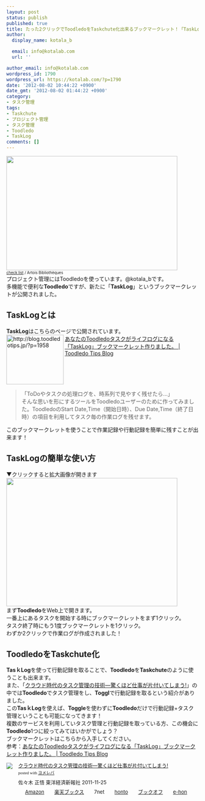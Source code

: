 ```yaml
---
layout: post
status: publish
published: true
title: たった2クリックでToodledoをTaskchute化出来るブックマークレット！「TaskLog」が公開された！
author:
  display_name: kotala_b

  email: info@kotalab.com
  url: ''

author_email: info@kotalab.com
wordpress_id: 1790
wordpress_url: https://kotalab.com/?p=1790
date: '2012-08-02 10:44:22 +0900'
date_gmt: '2012-08-02 01:44:22 +0900'
category:
- タスク管理
tags:
- Taskchute
- プロジェクト管理
- タスク管理
- Toodledo
- TaskLog
comments: []
---
```

<p><a href="https://kotalab.com/wp-content/uploads/tasklog_120802.jpg" target="_blank"><img src="https://kotalab.com/wp-content/uploads/tasklog_120802.jpg" alt="" title="tasklog_120802" width="448" height="299" class="alignnone size-full wp-image-1800" /></a><br />
<span style="font-size:10px;"><a href="https://www.flickr.com/photos/bu_arras/6165675170/" target="_blank">check list</a> / Artois Biblioth&egrave;ques</span><br />
プロジェクト管理にはToodledoを使っています。@kotala_bです。<br />
多機能で便利な<strong>Toodledo</strong>ですが、新たに「<strong>TaskLog</strong>」というブックマークレットが公開されました。<br />
</p>
<!--more-->
<h2>TaskLogとは</h2>
<p><strong>TaskLog</strong>はこちらのページで公開されています。<br />
<a href="http://blog.toodledotips.jp/?p=1958" target="_blank"><img src="https://capture.heartrails.com/150x130?http://blog.toodledotips.jp/?p=1958" alt="http://blog.toodledotips.jp/?p=1958" width="150" height="130" align="left" /></a><a href="http://blog.toodledotips.jp/?p=1958" target="_blank">あなたのToodledoタスクがライフログになる「TaskLog」ブックマークレット作りました。 | Toodledo Tips Blog</a><br style="clear:both;" /></p>
<blockquote><p>「ToDoやタスクの処理ログを、時系列で見やすく残せたら&hellip;」<br />
そんな思いを形にするツールをToodledoユーザーのために作ってみました。ToodledoのStart Date,Time（開始日時）、Due Date,Time（終了日時）の項目を利用してタスク毎の作業ログを残せます。</p></blockquote>
<p>このブックマークレットを使うことで作業記録や行動記録を簡単に残すことが出来ます！</p>
<h2>TaskLogの簡単な使い方</h2>
<p>▼クリックすると拡大画像が開きます<br />
<a href="https://kotalab.com/wp-content/uploads/tasklog_120802_01.jpg" target="_blank"><img src="https://kotalab.com/wp-content/uploads/tasklog_120802_01.jpg" alt="" title="tasklog_120802_01" width="448" height="336" class="alignnone size-full wp-image-1795" /></a><br />
まず<strong>Toodledo</strong>をWeb上で開きます。<br />
一番上にあるタスクを開始する時にブックマークレットをまず1クリック。<br />
タスク終了時にもう1度ブックマークレットを1クリック。<br />
わずか2クリックで作業ログが作成されました！</p>
<h2>ToodledoをTaskchute化</h2>
<p><strong>TasｋLog</strong>を使って行動記録を取ることで、<strong>Toodledo</strong>を<strong>Taskchute</strong>のように使うことも出来ます。<br />
また、「<a href="https://www.amazon.co.jp/exec/obidos/asin/4492580948/same-22/" rel="nofollow" name="booklink" target="_blank">クラウド時代のタスク管理の技術―驚くほど仕事が片付いてしまう!</a>」の中では<strong>Toodledo</strong>でタスク管理をし、<strong>Toggl</strong>で行動記録を取るという紹介がありました。<br />
この<strong>TasｋLog</strong>を使えば、<strong>Toggle</strong>を使わずに<strong>Toodledo</strong>だけで行動記録+タスク管理ということも可能になってきます！<br />
複数のサービスを利用していタスク管理と行動記録を取っている方、この機会に<strong>Toodledo</strong>1つに絞ってみてはいかがでしょう？<br />
ブックマークレットはこちらから入手してください。<br />
参考：<a href="http://blog.toodledotips.jp/?p=1958" target="_blank">あなたのToodledoタスクがライフログになる「TaskLog」ブックマークレット作りました。 | Toodledo Tips Blog</a></p>
<div class="booklink-box" style="text-align:left;padding-bottom:20px;font-size:small;/zoom: 1;overflow: hidden;">
<div class="booklink-image" style="float:left;margin:0 15px 10px 0;"><a href="https://www.amazon.co.jp/exec/obidos/asin/4492580948/same-22/" name="booklink" rel="nofollow" target="_blank"><img src="https://images-fe.ssl-images-amazon.com/images/I/41Uk63c9VWL._SL160_.jpg" style="border: none;" /></a></div>
<div class="booklink-info" style="line-height:120%;/zoom: 1;overflow: hidden;">
<div class="booklink-name" style="margin-bottom:10px;line-height:120%"><a href="https://www.amazon.co.jp/exec/obidos/asin/4492580948/same-22/" rel="nofollow" name="booklink" target="_blank">クラウド時代のタスク管理の技術―驚くほど仕事が片付いてしまう!</a>
<div class="booklink-powered-date" style="font-size:8pt;margin-top:5px;font-family:verdana;line-height:120%">posted with <a href="https://yomereba.com" target="_blank">ヨメレバ</a></div>
</div>
<div class="booklink-detail" style="margin-bottom:5px;">佐々木 正悟 東洋経済新報社 2011-11-25    </div>
<div class="booklink-link2" style="margin-top:10px;">
<div class="shoplinkamazon" style="display:inline;margin-right:5px;background: url('https://img.yomereba.com/tam_y.gif') 0 0 no-repeat;padding: 2px 0 2px 18px;white-space: nowrap;"><a href="https://www.amazon.co.jp/exec/obidos/asin/4492580948/same-22/" rel="nofollow" target="_blank" title="アマゾン" >Amazon</a></div>
<div class="shoplinkrakuten" style="display:inline;margin-right:5px;background: url('https://img.yomereba.com/tam_y.gif') 0 -50px no-repeat;padding: 2px 0 2px 18px;white-space: nowrap;"><a href="https://hb.afl.rakuten.co.jp/hgc/0fa7afc8.bbfc196a.0fa7afc9.d56c38f1/?pc=http%3A%2F%2Fbooks.rakuten.co.jp%2Frb%2F11380563%2F%3Fscid%3Daf_ich_link_urltxt%26m%3Dhttp%3A%2F%2Fm.rakuten.co.jp%2Fev%2Fbook%2F" rel="nofollow" target="_blank" title="楽天ブックス" >楽天ブックス</a></div>
<div class="shoplinkseven" style="display:inline;margin-right:5px;background: url('https://img.yomereba.com/tam_y.gif') 0 -100px no-repeat;padding: 2px 0 2px 18px;white-space: nowrap;"><span class="removed_link" title="click.linksynergy.com/fs-bin/click?id=d2yYUp776R4&amp;subid=&amp;offerid=197738.1&amp;type=10&amp;tmpid=1787&amp;RD_PARM1=http%253A%252F%252Fwww.7netshopping.jp%252Fbooks%252Fsearch_result%252F%253Fctgy%253Dbooks%2526code%253D4492580948">7net</span></div>
<div class="shoplinkbk1" style="display:inline;margin-right:5px;background: url('https://img.yomereba.com/tam_y.gif') 0 -150px no-repeat;padding: 2px 0 2px 18px;white-space: nowrap;"><a href="https://ck.jp.ap.valuecommerce.com/servlet/referral?sid=2967684&pid=881104827&vc_url=http%3A%2F%2Fhonto.jp%2Fnetstore%2Fsearch_021_104492580948.html%3Fsrchf%3D1%26srchGnrNm%3D1" target="_blank" title="bk1" >honto</a></div>
<div class="shoplinkbookoff" style="display:inline;margin-right:5px;background: url('https://img.yomereba.com/tam_y.gif') 0 -200px no-repeat;padding: 2px 0 2px 18px;white-space: nowrap;"><a href="https://click.linksynergy.com/fs-bin/click?id=d2yYUp776R4&subid=&offerid=169505.1&type=10&tmpid=3677&RD_PARM1=http%253A%252F%252Fwww.bookoffonline.co.jp%252Fdisplay%252FL001%252Cbg%253D12%252Cq%253D9784492580943" rel="nofollow" target="_blank" title="ブックオフオンライン" >ブックオフ</a></div>
<div class="shoplinkehon" style="display:inline;margin-right:5px;background: url('https://img.yomereba.com/tam_y.gif') 0 -250px no-repeat;padding: 2px 0 2px 18px;white-space: nowrap;"><a href="https://ck.jp.ap.valuecommerce.com/servlet/referral?sid=2967684&pid=881104827&vc_url=http%3A%2F%2Fwww.e-hon.ne.jp%2Fbec%2FSA%2FDetail%3FrefISBN%3D4492580948" target="_blank" title="e-hon" >e-hon</a></div>
</div>
</div>
<div class="booklink-footer" style="clear: left"></div>
</div>
